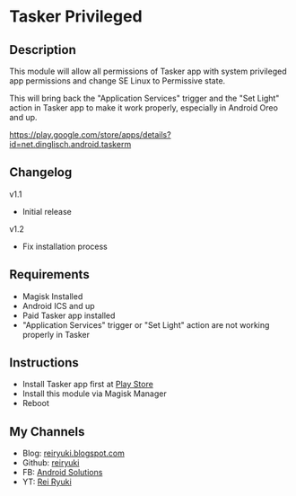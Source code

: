 # **Tasker Privileged**

## Description
This module will allow all permissions of Tasker app with system privileged app permissions and change SE Linux to Permissive state.

This will bring back the "Application Services" trigger and the "Set Light" action in Tasker app to make it work properly, especially in Android Oreo and up.

https://play.google.com/store/apps/details?id=net.dinglisch.android.taskerm

## Changelog
v1.1
- Initial release

v1.2
- Fix installation process

## Requirements
- Magisk Installed
- Android ICS and up
- Paid Tasker app installed
- "Application Services" trigger or "Set Light" action are not working properly in Tasker

## Instructions
- Install Tasker app first at [Play Store](https://play.google.com/store/apps/details?id=net.dinglisch.android.taskerm)
- Install this module via Magisk Manager
- Reboot

## My Channels
- Blog: [reiryuki.blogspot.com](https://reiryuki.blogspot.com)
- Github: [reiryuki](https://github.com/reiryuki/Tasker-Privileged-Magisk-Module)
- FB: [Android Solutions](https://m.facebook.com/rikiirawan99/?ref=bookmarks)
- YT: [Rei Ryuki](https://www.youtube.com/channel/UCAZBR3IAu-MSLwGXkZPYxag)
